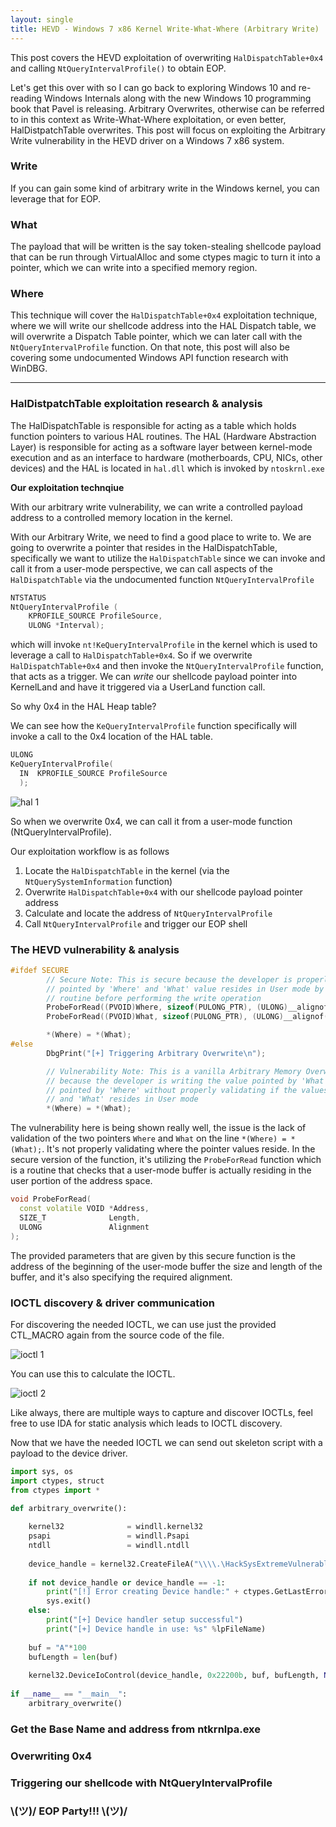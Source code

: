 ```yaml
---
layout: single
title: HEVD - Windows 7 x86 Kernel Write-What-Where (Arbitrary Write)
---
```


This post covers the HEVD exploitation of overwriting `HalDispatchTable+0x4` and calling `NtQueryIntervalProfile()` to obtain EOP.

Let's get this over with so I can go back to exploring Windows 10 and re-reading Windows Internals along with the new Windows 10 programming book that Pavel is releasing. Arbitrary Overwrites, otherwise can be referred to in this context as Write-What-Where exploitation, or even better, HalDistpatchTable overwrites. This post will focus on exploiting the Arbitrary Write vulnerability in the HEVD driver on a Windows 7 x86 system.

### Write 

If you can gain some kind of arbitrary write in the Windows kernel, you can leverage that for EOP.

### What

The payload that will be written is the say token-stealing shellcode payload that can be run through VirtualAlloc and some ctypes magic to turn it into a pointer, which we can write into a specified memory region.

### Where

This technique will cover the `HalDispatchTable+0x4` exploitation technique, where we will write our shellcode address into the HAL Dispatch table, we will overwrite a Dispatch Table pointer, which we can later call with the `NtQueryIntervalProfile` function. On that note, this post will also be covering some undocumented Windows API function research with WinDBG.

----

### HalDistpatchTable exploitation research & analysis

The HalDispatchTable is responsible for acting as a table which holds function pointers to various HAL routines. The HAL (Hardware Abstraction Layer) is responsible for acting as a software layer between kernel-mode execution and as an interface to hardware (motherboards, CPU, NICs, other devices) and the HAL is located in `hal.dll` which is invoked by `ntoskrnl.exe`

**Our exploitation technqiue**

With our arbitrary write vulnerability, we can write a controlled payload address to a controlled memory location in the kernel. 

With our Arbitrary Write, we need to find a good place to write to. We are going to overwrite a pointer that resides in the HalDispatchTable, specifically we want to utilize the `HalDispatchTable` since we can invoke and call it from a user-mode perspective, we can call aspects of the `HalDispatchTable` via the undocumented function `NtQueryIntervalProfile`

```c++
NTSTATUS 
NtQueryIntervalProfile (
    KPROFILE_SOURCE ProfileSource, 
    ULONG *Interval);
```

which will invoke `nt!KeQueryIntervalProfile` in the kernel which is used to leverage a call to `HalDispatchTable+0x4`. So if we overwrite `HalDispatchTable+0x4` and then invoke the `NtQueryIntervalProfile` function, that acts as a trigger. We can *write* our shellcode payload pointer into KernelLand and have it triggered via a UserLand function call.

So why 0x4 in the HAL Heap table?

We can see how the `KeQueryIntervalProfile` function specifically will invoke a call to the 0x4 location of the HAL table.

```c++
ULONG
KeQueryIntervalProfile(
  IN  KPROFILE_SOURCE ProfileSource
  );
```

![hal 1](https://raw.githubusercontent.com/FULLSHADE/FULLSHADE.github.io/master/static/img/_posts/hevd_www1.png)

So when we overwrite 0x4, we can call it from a user-mode function (NtQueryIntervalProfile). 

Our exploitation workflow is as follows

1. Locate the `HalDispatchTable` in the kernel (via the `NtQuerySystemInformation` function)
2. Overwrite `HalDispatchTable+0x4` with our shellcode payload pointer address
3. Calculate and locate the address of `NtQueryIntervalProfile`
4. Call `NtQueryIntervalProfile` and trigger our EOP shell

### The HEVD vulnerability & analysis

```c++
#ifdef SECURE
        // Secure Note: This is secure because the developer is properly validating if address
        // pointed by 'Where' and 'What' value resides in User mode by calling ProbeForRead()
        // routine before performing the write operation
        ProbeForRead((PVOID)Where, sizeof(PULONG_PTR), (ULONG)__alignof(PULONG_PTR));
        ProbeForRead((PVOID)What, sizeof(PULONG_PTR), (ULONG)__alignof(PULONG_PTR));

        *(Where) = *(What);
#else
        DbgPrint("[+] Triggering Arbitrary Overwrite\n");

        // Vulnerability Note: This is a vanilla Arbitrary Memory Overwrite vulnerability
        // because the developer is writing the value pointed by 'What' to memory location
        // pointed by 'Where' without properly validating if the values pointed by 'Where'
        // and 'What' resides in User mode
        *(Where) = *(What);

```

The vulnerability here is being shown really well, the issue is the lack of validation of the two pointers `Where` and `What` on the line `*(Where) = *(What);`. It's not properly validating where the pointer values reside. In the secure version of the function, it's utilizing the `ProbeForRead` function which is a routine that checks that a user-mode buffer is actually residing in the user portion of the address space. 

```c++
void ProbeForRead(
  const volatile VOID *Address,
  SIZE_T              Length,
  ULONG               Alignment
);
```

The provided parameters that are given by this secure function is the address of the beginning of the user-mode buffer the size and length of the buffer, and it's also specifying the required alignment.

### IOCTL discovery & driver communication

For discovering the needed IOCTL, we can use just the provided CTL_MACRO again from the source code of the file.

![ioctl 1](https://raw.githubusercontent.com/FULLSHADE/FULLSHADE.github.io/master/static/img/_posts/hevd_www2.png)

You can use this to calculate the IOCTL.

![ioctl 2](https://raw.githubusercontent.com/FULLSHADE/FULLSHADE.github.io/master/static/img/_posts/hevd_www3.png)

Like always, there are multiple ways to capture and discover IOCTLs, feel free to use IDA for static analysis which leads to IOCTL discovery.

Now that we have the needed IOCTL we can send out skeleton script with a payload to the device driver.

```python
import sys, os
import ctypes, struct
from ctypes import *
 
def arbitrary_overwrite():

    kernel32              = windll.kernel32
    psapi                 = windll.Psapi
    ntdll                 = windll.ntdll
    
    device_handle = kernel32.CreateFileA("\\\\.\HackSysExtremeVulnerableDriver", 0xC0000000, 0, None, 0x3, 0, None)
 
    if not device_handle or device_handle == -1:
        print("[!] Error creating Device handle:" + ctypes.GetLastError())
        sys.exit()
    else:
        print("[+] Device handler setup successful")
        print("[+] Device handle in use: %s" %lpFileName)
 
    buf = "A"*100
    bufLength = len(buf)
 
    kernel32.DeviceIoControl(device_handle, 0x22200b, buf, bufLength, None, 0, byref(c_ulong()), None)
 
if __name__ == "__main__":
    arbitrary_overwrite()
```

### Get the Base Name and address from ntkrnlpa.exe

### Overwriting 0x4

### Triggering our shellcode with NtQueryIntervalProfile

### \\(ツ)/  EOP Party!!! \\(ツ)/
